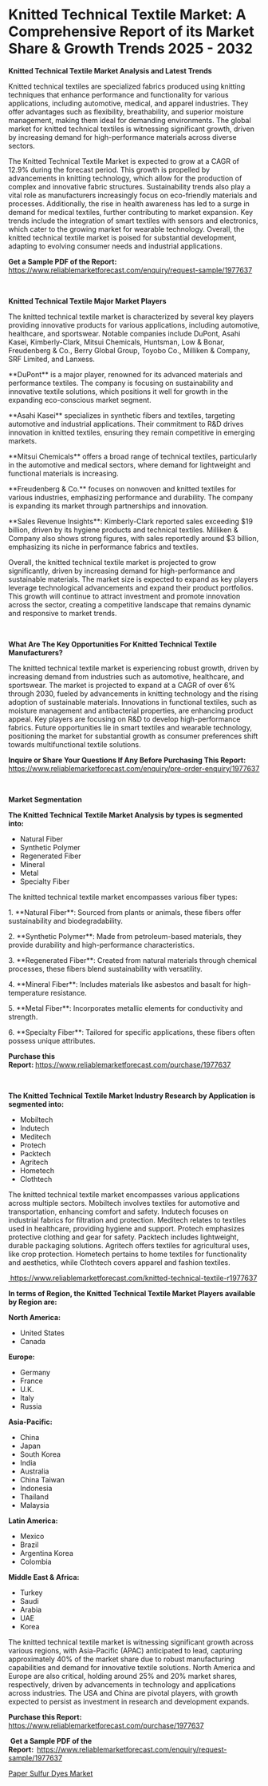 <p><h1>Knitted Technical Textile Market: A Comprehensive Report of its Market Share & Growth Trends 2025 - 2032</h1></p><p><strong>Knitted Technical Textile Market Analysis and Latest Trends</strong></p>
<p><p>Knitted technical textiles are specialized fabrics produced using knitting techniques that enhance performance and functionality for various applications, including automotive, medical, and apparel industries. They offer advantages such as flexibility, breathability, and superior moisture management, making them ideal for demanding environments. The global market for knitted technical textiles is witnessing significant growth, driven by increasing demand for high-performance materials across diverse sectors.</p><p>The Knitted Technical Textile Market is expected to grow at a CAGR of 12.9% during the forecast period. This growth is propelled by advancements in knitting technology, which allow for the production of complex and innovative fabric structures. Sustainability trends also play a vital role as manufacturers increasingly focus on eco-friendly materials and processes. Additionally, the rise in health awareness has led to a surge in demand for medical textiles, further contributing to market expansion. Key trends include the integration of smart textiles with sensors and electronics, which cater to the growing market for wearable technology. Overall, the knitted technical textile market is poised for substantial development, adapting to evolving consumer needs and industrial applications.</p></p>
<p><strong>Get a Sample PDF of the Report:&nbsp;</strong> <a href="https://www.reliablemarketforecast.com/enquiry/request-sample/1977637?utm_campaign=1834&utm_medium=2&utm_source=Github&utm_content=ia&utm_term=04022025&utm_id=knitted-technical-textile">https://www.reliablemarketforecast.com/enquiry/request-sample/1977637</a></p>
<p>&nbsp;</p>
<p><strong>Knitted Technical Textile Major Market Players</strong></p>
<p><p>The knitted technical textile market is characterized by several key players providing innovative products for various applications, including automotive, healthcare, and sportswear. Notable companies include DuPont, Asahi Kasei, Kimberly-Clark, Mitsui Chemicals, Huntsman, Low & Bonar, Freudenberg & Co., Berry Global Group, Toyobo Co., Milliken & Company, SRF Limited, and Lanxess.</p><p>**DuPont** is a major player, renowned for its advanced materials and performance textiles. The company is focusing on sustainability and innovative textile solutions, which positions it well for growth in the expanding eco-conscious market segment. </p><p>**Asahi Kasei** specializes in synthetic fibers and textiles, targeting automotive and industrial applications. Their commitment to R&D drives innovation in knitted textiles, ensuring they remain competitive in emerging markets. </p><p>**Mitsui Chemicals** offers a broad range of technical textiles, particularly in the automotive and medical sectors, where demand for lightweight and functional materials is increasing. </p><p>**Freudenberg & Co.** focuses on nonwoven and knitted textiles for various industries, emphasizing performance and durability. The company is expanding its market through partnerships and innovation.</p><p>**Sales Revenue Insights**: Kimberly-Clark reported sales exceeding $19 billion, driven by its hygiene products and technical textiles. Milliken & Company also shows strong figures, with sales reportedly around $3 billion, emphasizing its niche in performance fabrics and textiles.</p><p>Overall, the knitted technical textile market is projected to grow significantly, driven by increasing demand for high-performance and sustainable materials. The market size is expected to expand as key players leverage technological advancements and expand their product portfolios. This growth will continue to attract investment and promote innovation across the sector, creating a competitive landscape that remains dynamic and responsive to market trends.</p></p>
<p>&nbsp;</p>
<p><strong>What Are The Key Opportunities For Knitted Technical Textile Manufacturers?</strong></p>
<p><p>The knitted technical textile market is experiencing robust growth, driven by increasing demand from industries such as automotive, healthcare, and sportswear. The market is projected to expand at a CAGR of over 6% through 2030, fueled by advancements in knitting technology and the rising adoption of sustainable materials. Innovations in functional textiles, such as moisture management and antibacterial properties, are enhancing product appeal. Key players are focusing on R&D to develop high-performance fabrics. Future opportunities lie in smart textiles and wearable technology, positioning the market for substantial growth as consumer preferences shift towards multifunctional textile solutions.</p></p>
<p><strong>Inquire or Share Your Questions If Any Before Purchasing This Report:</strong> <a href="https://www.reliablemarketforecast.com/enquiry/pre-order-enquiry/1977637?utm_campaign=1834&utm_medium=2&utm_source=Github&utm_content=ia&utm_term=04022025&utm_id=knitted-technical-textile">https://www.reliablemarketforecast.com/enquiry/pre-order-enquiry/1977637</a></p>
<p>&nbsp;</p>
<p><strong>Market Segmentation</strong></p>
<p><strong>The Knitted Technical Textile Market Analysis by types is segmented into:</strong></p>
<p><ul><li>Natural Fiber</li><li>Synthetic Polymer</li><li>Regenerated Fiber</li><li>Mineral</li><li>Metal</li><li>Specialty Fiber</li></ul></p>
<p><p>The knitted technical textile market encompasses various fiber types: </p><p>1. **Natural Fiber**: Sourced from plants or animals, these fibers offer sustainability and biodegradability.</p><p>2. **Synthetic Polymer**: Made from petroleum-based materials, they provide durability and high-performance characteristics.</p><p>3. **Regenerated Fiber**: Created from natural materials through chemical processes, these fibers blend sustainability with versatility.</p><p>4. **Mineral Fiber**: Includes materials like asbestos and basalt for high-temperature resistance.</p><p>5. **Metal Fiber**: Incorporates metallic elements for conductivity and strength.</p><p>6. **Specialty Fiber**: Tailored for specific applications, these fibers often possess unique attributes.</p></p>
<p><strong>Purchase this Report:&nbsp;</strong><a href="https://www.reliablemarketforecast.com/purchase/1977637?utm_campaign=1834&utm_medium=2&utm_source=Github&utm_content=ia&utm_term=04022025&utm_id=knitted-technical-textile">https://www.reliablemarketforecast.com/purchase/1977637</a></p>
<p>&nbsp;</p>
<p><strong>The Knitted Technical Textile Market Industry Research by Application is segmented into:</strong></p>
<p><ul><li>Mobiltech</li><li>Indutech</li><li>Meditech</li><li>Protech</li><li>Packtech</li><li>Agritech</li><li>Hometech</li><li>Clothtech</li></ul></p>
<p><p>The knitted technical textile market encompasses various applications across multiple sectors. Mobiltech involves textiles for automotive and transportation, enhancing comfort and safety. Indutech focuses on industrial fabrics for filtration and protection. Meditech relates to textiles used in healthcare, providing hygiene and support. Protech emphasizes protective clothing and gear for safety. Packtech includes lightweight, durable packaging solutions. Agritech offers textiles for agricultural uses, like crop protection. Hometech pertains to home textiles for functionality and aesthetics, while Clothtech covers apparel and fashion textiles.</p></p>
<p><a href="https://www.reliablemarketforecast.com/knitted-technical-textile-r1977637?utm_campaign=1834&utm_medium=2&utm_source=Github&utm_content=ia&utm_term=04022025&utm_id=knitted-technical-textile">&nbsp;https://www.reliablemarketforecast.com/knitted-technical-textile-r1977637</a></p>
<p><strong>In terms of Region, the Knitted Technical Textile Market Players available by Region are:</strong></p>
<p>
    <p> <strong> North America: </strong>
        <ul>
            <li>United States</li>
            <li>Canada</li>
        </ul>
        </p> 
    <p> <strong> Europe: </strong>
        <ul>
            <li>Germany</li>
            <li>France</li>
            <li>U.K.</li>
            <li>Italy</li>
            <li>Russia</li>
        </ul>
        </p> 
    <p> <strong> Asia-Pacific: </strong>
        <ul>
            <li>China</li>
            <li>Japan</li>
            <li>South Korea</li>
            <li>India</li>
            <li>Australia</li>
            <li>China Taiwan</li>
            <li>Indonesia</li>
            <li>Thailand</li>
            <li>Malaysia</li>
        </ul>
        </p> 
    <p> <strong> Latin America: </strong>
        <ul>
            <li>Mexico</li>
            <li>Brazil</li>
            <li>Argentina Korea</li>
            <li>Colombia</li>
        </ul>
        </p> 
    <p> <strong> Middle East & Africa: </strong>
        <ul>
            <li>Turkey</li>
            <li>Saudi</li>
            <li>Arabia</li>
            <li>UAE</li>
            <li>Korea</li>
        </ul>
    </p>
    </p>
<p><p>The knitted technical textile market is witnessing significant growth across various regions, with Asia-Pacific (APAC) anticipated to lead, capturing approximately 40% of the market share due to robust manufacturing capabilities and demand for innovative textile solutions. North America and Europe are also critical, holding around 25% and 20% market shares, respectively, driven by advancements in technology and applications across industries. The USA and China are pivotal players, with growth expected to persist as investment in research and development expands.</p></p>
<p><strong>Purchase this Report: </strong><a href="https://www.reliablemarketforecast.com/purchase/1977637?utm_campaign=1834&utm_medium=2&utm_source=Github&utm_content=ia&utm_term=04022025&utm_id=knitted-technical-textile">https://www.reliablemarketforecast.com/purchase/1977637</a></p>
<p>&nbsp;<strong>Get a Sample PDF of the Report:&nbsp;&nbsp;</strong><a href="https://www.reliablemarketforecast.com/enquiry/request-sample/1977637?utm_campaign=1834&utm_medium=2&utm_source=Github&utm_content=ia&utm_term=04022025&utm_id=knitted-technical-textile">https://www.reliablemarketforecast.com/enquiry/request-sample/1977637</a></p>
<p><strong></strong></p>
<p><p><a href="https://github.com/ashepherd82/Market-Research-Report-List-7/blob/main/paper-sulfur-dyes-market.md?utm_campaign=1834&utm_medium=2&utm_source=Github&utm_content=ia&utm_term=04022025&utm_id=knitted-technical-textile">Paper Sulfur Dyes Market</a></p></p>
